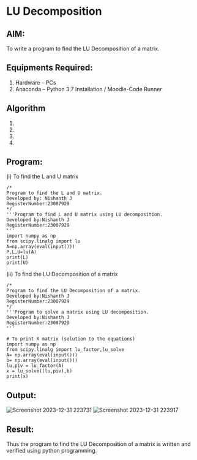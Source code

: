# LU Decomposition 

## AIM:
To write a program to find the LU Decomposition of a matrix.

## Equipments Required:
1. Hardware – PCs
2. Anaconda – Python 3.7 Installation / Moodle-Code Runner

## Algorithm
1. 
2. 
3. 
4. 

## Program:
(i) To find the L and U matrix
```
/*
Program to find the L and U matrix.
Developed by: Nishanth J
RegisterNumber:23007929
*/
'''Program to find L and U matrix using LU decomposition.
Developed by:Nishanth J 
RegisterNumber:23007929
'''
import numpy as np
from scipy.linalg import lu
A=np.array(eval(input()))
P,L,U=lu(A)
print(L)
print(U)
```
(ii) To find the LU Decomposition of a matrix
```
/*
Program to find the LU Decomposition of a matrix.
Developed by:Nishanth J
RegisterNumber:23007929
*/
'''Program to solve a matrix using LU decomposition.
Developed by:Nishanth J
RegisterNumber:23007929
'''

# To print X matrix (solution to the equations)
import numpy as np
from scipy.linalg import lu_factor,lu_solve
A= np.array(eval(input()))
b= np.array(eval(input()))
lu,piv = lu_factor(A)
x = lu_solve((lu,piv),b)
print(x)

```

## Output:
![Screenshot 2023-12-31 223731](https://github.com/Nishanth-018/LU-Decomposition/assets/149347651/0f861d67-c60b-483e-9335-937bd6850faf)
![Screenshot 2023-12-31 223917](https://github.com/Nishanth-018/LU-Decomposition/assets/149347651/1422d744-e4c5-4962-a6ef-11310bce1f12)



## Result:
Thus the program to find the LU Decomposition of a matrix is written and verified using python programming.

